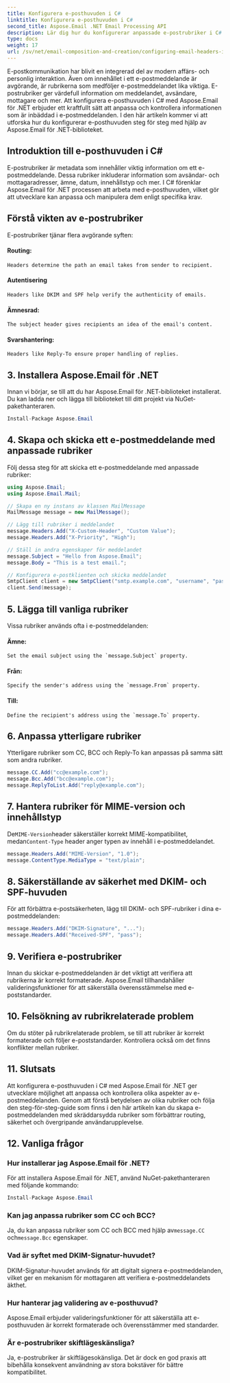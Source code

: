 ```yaml
---
title: Konfigurera e-posthuvuden i C#
linktitle: Konfigurera e-posthuvuden i C#
second_title: Aspose.Email .NET Email Processing API
description: Lär dig hur du konfigurerar anpassade e-postrubriker i C# med Aspose.Email för .NET. Steg-för-steg guide med källkod ingår. Förbättra e-postkontroll och säkerhet.
type: docs
weight: 17
url: /sv/net/email-composition-and-creation/configuring-email-headers-in-csharp/
---
```


E-postkommunikation har blivit en integrerad del av modern affärs- och personlig interaktion. Även om innehållet i ett e-postmeddelande är avgörande, är rubrikerna som medföljer e-postmeddelandet lika viktiga. E-postrubriker ger värdefull information om meddelandet, avsändare, mottagare och mer. Att konfigurera e-posthuvuden i C# med Aspose.Email för .NET erbjuder ett kraftfullt sätt att anpassa och kontrollera informationen som är inbäddad i e-postmeddelanden. I den här artikeln kommer vi att utforska hur du konfigurerar e-posthuvuden steg för steg med hjälp av Aspose.Email för .NET-biblioteket.

## Introduktion till e-posthuvuden i C#

E-postrubriker är metadata som innehåller viktig information om ett e-postmeddelande. Dessa rubriker inkluderar information som avsändar- och mottagaradresser, ämne, datum, innehållstyp och mer. I C# förenklar Aspose.Email för .NET processen att arbeta med e-posthuvuden, vilket gör att utvecklare kan anpassa och manipulera dem enligt specifika krav.

## Förstå vikten av e-postrubriker

E-postrubriker tjänar flera avgörande syften:
#### Routing: 
	Headers determine the path an email takes from sender to recipient.
#### Autentisering
	Headers like DKIM and SPF help verify the authenticity of emails.
#### Ämnesrad: 
	The subject header gives recipients an idea of the email's content.
#### Svarshantering: 
	Headers like Reply-To ensure proper handling of replies.

## 3. Installera Aspose.Email för .NET

Innan vi börjar, se till att du har Aspose.Email för .NET-biblioteket installerat. Du kan ladda ner och lägga till biblioteket till ditt projekt via NuGet-pakethanteraren.

```csharp
Install-Package Aspose.Email
```

## 4. Skapa och skicka ett e-postmeddelande med anpassade rubriker

Följ dessa steg för att skicka ett e-postmeddelande med anpassade rubriker:

```csharp
using Aspose.Email;
using Aspose.Email.Mail;

// Skapa en ny instans av klassen MailMessage
MailMessage message = new MailMessage();

// Lägg till rubriker i meddelandet
message.Headers.Add("X-Custom-Header", "Custom Value");
message.Headers.Add("X-Priority", "High");

// Ställ in andra egenskaper för meddelandet
message.Subject = "Hello from Aspose.Email";
message.Body = "This is a test email.";

// Konfigurera e-postklienten och skicka meddelandet
SmtpClient client = new SmtpClient("smtp.example.com", "username", "password");
client.Send(message);
```

## 5. Lägga till vanliga rubriker

Vissa rubriker används ofta i e-postmeddelanden:

#### Ämne: 
	Set the email subject using the `message.Subject` property.
#### Från: 
	Specify the sender's address using the `message.From` property.
#### Till: 
	Define the recipient's address using the `message.To` property.

## 6. Anpassa ytterligare rubriker

Ytterligare rubriker som CC, BCC och Reply-To kan anpassas på samma sätt som andra rubriker.

```csharp
message.CC.Add("cc@example.com");
message.Bcc.Add("bcc@example.com");
message.ReplyToList.Add("reply@example.com");
```

## 7. Hantera rubriker för MIME-version och innehållstyp

 De`MIME-Version`header säkerställer korrekt MIME-kompatibilitet, medan`Content-Type` header anger typen av innehåll i e-postmeddelandet.

```csharp
message.Headers.Add("MIME-Version", "1.0");
message.ContentType.MediaType = "text/plain";
```

## 8. Säkerställande av säkerhet med DKIM- och SPF-huvuden

För att förbättra e-postsäkerheten, lägg till DKIM- och SPF-rubriker i dina e-postmeddelanden:

```csharp
message.Headers.Add("DKIM-Signature", "...");
message.Headers.Add("Received-SPF", "pass");
```

## 9. Verifiera e-postrubriker

Innan du skickar e-postmeddelanden är det viktigt att verifiera att rubrikerna är korrekt formaterade. Aspose.Email tillhandahåller valideringsfunktioner för att säkerställa överensstämmelse med e-poststandarder.

## 10. Felsökning av rubrikrelaterade problem

Om du stöter på rubrikrelaterade problem, se till att rubriker är korrekt formaterade och följer e-poststandarder. Kontrollera också om det finns konflikter mellan rubriker.

## 11. Slutsats

Att konfigurera e-posthuvuden i C# med Aspose.Email för .NET ger utvecklare möjlighet att anpassa och kontrollera olika aspekter av e-postmeddelanden. Genom att förstå betydelsen av olika rubriker och följa den steg-för-steg-guide som finns i den här artikeln kan du skapa e-postmeddelanden med skräddarsydda rubriker som förbättrar routing, säkerhet och övergripande användarupplevelse.

## 12. Vanliga frågor

### Hur installerar jag Aspose.Email för .NET?

För att installera Aspose.Email för .NET, använd NuGet-pakethanteraren med följande kommando:
```csharp
Install-Package Aspose.Email
```

### Kan jag anpassa rubriker som CC och BCC?

 Ja, du kan anpassa rubriker som CC och BCC med hjälp av`message.CC` och`message.Bcc` egenskaper.

### Vad är syftet med DKIM-Signatur-huvudet?

DKIM-Signatur-huvudet används för att digitalt signera e-postmeddelanden, vilket ger en mekanism för mottagaren att verifiera e-postmeddelandets äkthet.

### Hur hanterar jag validering av e-posthuvud?

Aspose.Email erbjuder valideringsfunktioner för att säkerställa att e-posthuvuden är korrekt formaterade och överensstämmer med standarder.

### Är e-postrubriker skiftlägeskänsliga?

Ja, e-postrubriker är skiftlägesokänsliga. Det är dock en god praxis att bibehålla konsekvent användning av stora bokstäver för bättre kompatibilitet.